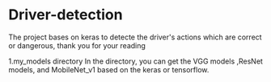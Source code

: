 # Driver-detection
The project bases on keras to detecte the driver's actions which are correct or dangerous, thank you for your reading


1.my_models directory
      In the directory, you can get the VGG models ,ResNet models, and MobileNet_v1 based on the keras or tensorflow.
      



